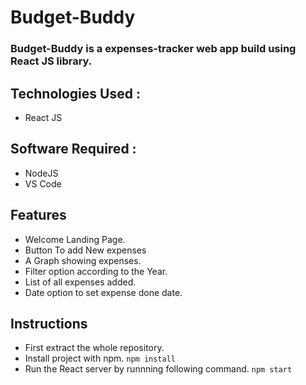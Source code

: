 
# Budget-Buddy

### Budget-Buddy is a expenses-tracker web app build using React JS library.

## Technologies Used : 
- React JS 

## Software Required :
- NodeJS
- VS Code

## Features
- Welcome Landing Page.
- Button To add New expenses
- A Graph showing expenses.
- Filter option according to the Year.
- List of all expenses added.
- Date option to set expense done date.

## Instructions
- First extract the whole repository.
- Install project with npm.
`npm install`
- Run the React server by runnning following command.
`npm start`
